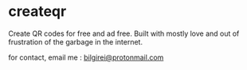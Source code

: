 # createqr

Create QR codes for free and ad free. Built with mostly love and out of frustration of the garbage in the internet.

for contact, email me : bilgirei@protonmail.com
